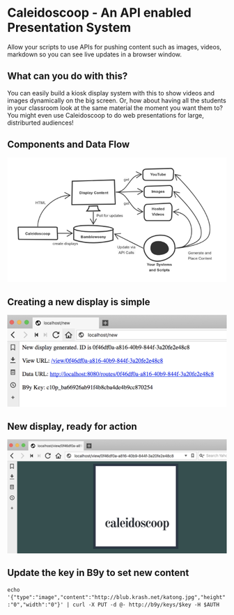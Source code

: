 # Caleidoscoop - An API enabled Presentation System

Allow your scripts to use APIs for pushing content such as images, videos, markdown so you can see live updates in a browser window.

## What can you do with this?

You can easily build a kiosk display system with this to show videos and images dynamically on the big screen. Or, how about having all the students in your classroom look at the same material the moment you want them to? You might even use Caleidoscoop to do web presentations for large, distriburted audiences!

## Components and Data Flow

![](https://raw.githubusercontent.com/u1i/caleidoscoop/master/img/c10p-diagram1.png)

## Creating a new display is simple

![](https://raw.githubusercontent.com/u1i/caleidoscoop/master/img/view1.png)

## New display, ready for action

![](https://raw.githubusercontent.com/u1i/caleidoscoop/master/img/view2.png)

## Update the key in B9y to set new content

`echo '{"type":"image","content":"http://blub.krash.net/katong.jpg","height":"0","width":"0"}' | curl -X PUT -d @- http://b9y/keys/$key -H $AUTH`

